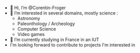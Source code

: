 - 👋 Hi, I’m @Corentin-Froger
- 👀 I’m interested in several domains, mostly science :
    -  Astronomy
    -  Paleonthology / Archeology
    -  Computer Science
    -  Video games
- 🌱 I’m currently studying in France in an IUT
- I'm looking forward to contribute to projects I'm interested in
